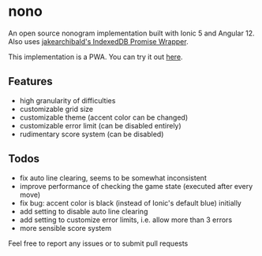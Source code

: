 # nono
An open source nonogram implementation built with Ionic 5 and Angular 12. 
Also uses [jakearchibald's IndexedDB Promise Wrapper](https://github.com/jakearchibald/idb).

This implementation is a PWA. You can try it out [here](https://nono-59f85.web.app/).

## Features
 - high granularity of difficulties
 - customizable grid size
 - customizable theme (accent color can be changed)
 - customizable error limit (can be disabled entirely)
 - rudimentary score system (can be disabled)

## Todos
 - fix auto line clearing, seems to be somewhat inconsistent
 - improve performance of checking the game state (executed after every move)
 - fix bug: accent color is black (instead of Ionic's default blue) initially
 - add setting to disable auto line clearing
 - add setting to customize error limits, i.e. allow more than 3 errors
 - more sensible score system


Feel free to report any issues or to submit pull requests 
